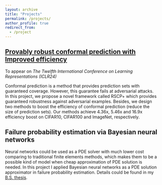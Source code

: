 ```yaml
---
layout: archive
title: "Projects"
permalink: /projects/
author_profile: true
redirect_from:
  - /project
---
```

## [Provably robust conformal prediction with Improved efficiency](https://lilywenglab.github.io/Provably-Robust-Conformal-Prediction/)
<span style="font-size:13px margin-top=13px margin-bottom=13px"> To appear on *The Twelfth International Conference on Learning Representations (ICLR24)* </span>

Conformal prediction is a method that provides prediction sets with guaranteed coverage. However, this guarantee fails at adversarial attacks. In this project, we propose a novel framework called RSCP+ which provides guaranteed robustness against adversarial examples. Besides, we design two methods to boost the efficiency of conformal prediction (reduce the size of prediction sets). Our methods achieve 4.36x, 5.46x and 16.9x efficiency boost on CIFAR10, CIFAR100 and ImageNet, respectively.
## Failure probability estimation via Bayesian neural networks
Neural networks could be used as a PDE solver with much lower cost comparing to traditional finite elements methods, which makes them to be a possible kind of model when cheap approximation of PDE solution is needed. In this project I applied Bayesian neural networks as a PDE solution approximator in failure probability estimation. Details could be found in my [B.S. thesis](/files/finalThesis.pdf).
